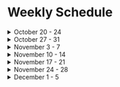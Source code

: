 # Weekly Schedule
<details>
   <summary> October 20 - 24 </summary>
   <br>
   
   **Tuesday 21st**
   1. Portfolio Website
   2. Pages
   3. File and Folder Organization
   <br>
   
   **Thursday 23rd**
   1. Dates for each section to be complete
   2. New HTML
   3. New CSS
   4. Validators
      
</details>

<details>
   <summary> October 27 - 31 </summary>
   <br>

   **Tuesday 28th**
   1. Topic 1
   2. Topic 2
   3. Topic 3
   
   **Thursday 30th**
   1. Topic 1
   2. Topic 2
   3. Topic 3
</details>

<details>
   <summary> November 3 - 7 </summary>
   <br>

   **Tuesday 4th**
   1. Topic 1
   2. Topic 2
   3. Topic 3
   
   **Thursday 6th**
   1. Topic 1
   2. Topic 2
   3. Topic 3
</details>

<details>
   <summary> November 10 - 14 </summary>

   **Tuesday 11th**
   1. Topic 1
   2. Topic 2
   3. Topic 3
   
   **Thursday 13th**
   1. Topic 1
   2. Topic 2
   3. Topic 3

</details>

<details>
   <summary> November 17 - 21 </summary>

   **Tuesday 18th**
   1. Topic 1
   2. Topic 2
   3. Topic 3
   
   **Thursday 20th**
   1. Topic 1
   2. Topic 2
   3. Topic 3

</details>

<details>
   <summary> November 24 - 28 </summary>

**Tuesday 25th**
1. Topic 1
2. Topic 2
3. Topic 3

**Thursday 27th**
1. Topic 1
2. Topic 2
3. Topic 3

</details>

<details>
   <summary> December 1 - 5 </summary>

   **Tuesday 2nd**
   1. Topic 1
   2. Topic 2
   3. Topic 3
   
   **Thursday 4th** (*last day of class*)
   1. Topic 1
   2. Topic 2
   3. Topic 3

</details>

